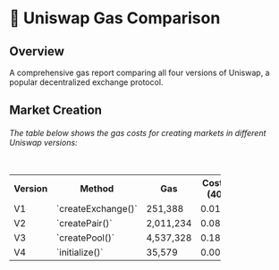 <h1 align="left">🦄 Uniswap Gas Comparison</h1>

## Overview

A comprehensive gas report comparing all four versions of Uniswap, a popular decentralized exchange protocol.

## Market Creation

###### *The table below shows the gas costs for creating markets in different Uniswap versions:*

<table align="left" style="width: 75%;">
   <tr>
      <th>Version</th>
      <th>Method</th>
      <th>Gas</th>
      <th>Cost in ETH (40 gwei)</th>
   </tr>
   <tr>
      <td>V1</td>
      <td>`createExchange()`</td>
      <td>251,388</td>
      <td>0.01005552</td>
   </tr>
   <tr>
      <td>V2</td>
      <td>`createPair()`</td>
      <td>2,011,234</td>
      <td>0.08044936</td>
   </tr>
   <tr>
      <td>V3</td>
      <td>`createPool()`</td>
      <td>4,537,328</td>
      <td>0.18149312</td>
   </tr>
   <tr>
      <td>V4</td>
      <td>`initialize()`</td>
      <td>35,579</td>
      <td>0.00142316</td>
   </tr>
</table>
